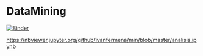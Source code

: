 # DataMining

[![Binder](https://mybinder.org/badge_logo.svg)](https://mybinder.org/v2/gh/ivanfermena/min/master?filepath=analisis.ipynb)

https://nbviewer.jupyter.org/github/ivanfermena/min/blob/master/analisis.ipynb
